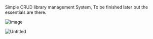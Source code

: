 Simple CRUD library management System, To be finished later but the essentials are there.

![image](https://github.com/rikkoRicardo/LibraryCRUD/assets/93994704/af6f231d-54f3-47ee-a327-8470750f0bfa)

![Untitled](https://github.com/rikkoRicardo/LibraryCRUD/assets/93994704/de24b6c2-af88-402c-bf32-e2ce7098adc8)
